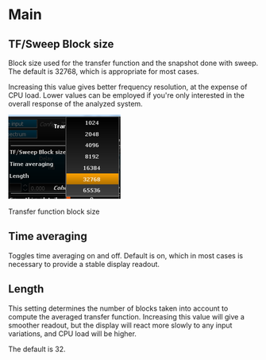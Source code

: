# Main

## TF/Sweep Block size
Block size used for the transfer function and the
snapshot done with sweep. The default is 32768, which is appropriate for most cases.

Increasing this value gives better frequency resolution, at the expense of CPU load. Lower values
can be employed if you're only interested in the overall response of the analyzed system.

![](include/Block_Size.png)

Transfer function block size


## Time averaging
Toggles time averaging on and off. Default is on, which in most
cases is necessary to provide a stable display readout.


## Length
This setting determines the number of blocks taken into account to
compute the averaged transfer function. Increasing this value will give a smoother readout, but the
display will react more slowly to any input variations, and CPU load will be higher.

The default is 32.

